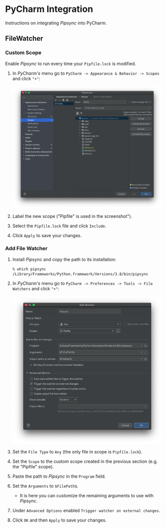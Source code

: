 # PyCharm Integration

Instructions on integrating _Pipsync_ into PyCharm.

## FileWatcher

### Custom Scope

Enable _Pipsync_ to run every time your `Pipfile.lock` is modified.

1. In _PyCharm's_ menu go to `PyCharm -> Appearance & Behavior -> Scopes` and click `"+"`:

    ![PyCharm Custom Scope](images/pycharm_custom_scope.png)

1. Label the new scope ("Pipfile" is used in the screenshot").

1. Select the `Pipfile.lock` file and click `Include`.

1. Click `Apply` to save your changes.

### Add File Watcher

1. Install _Pipsync_ and copy the path to its installation:

    ```shell script
    % which pipsync
    /Library/Frameworks/Python.framework/Versions/3.8/bin/pipsync
    ```

1. In _PyCharm's_ menu go to `PyCharm -> Preferences -> Tools -> File Watchers` and click `"+"`:

    ![PyCharm File Watcher](images/pycharm_file_watcher.png)

1. Set the `File Type` to `Any` (the only file in scope is `Pipfile.lock`).

1. Set the `Scope` to the custom scope created in the previous section (e.g. the "Pipfile" scope).

1. Paste the path to _Pipsync_ in the `Program` field.

1. Set the `Arguments` to `$FilePath$`.
    - It is here you can customize the remaining arguments to use with _Pipsync_.

1. Under `Advanced Options` enabled `Trigger watcher on external changes`.

1. Click `OK` and then `Apply` to save your changes.
